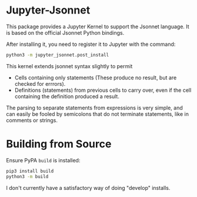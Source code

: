 Jupyter-Jsonnet
===============

This package provides a Jupyter Kernel to support the Jsonnet language.  It is
based on the official Jsonnet Python bindings.

After installing it, you need to register it to Jupyter with the command:
```sh
python3 -m jupyter_jsonnet.post_install
```

This kernel extends jsonnet syntax slightly to permit

* Cells containing only statements (These produce no result, but are checked
  for errrors).
* Definitions (statements) from previous cells to carry over, even if the cell
  containing the definition produced a result.

The parsing to separate statements from expressions is very simple, and can
easily be fooled by semicolons that do not terminate statements, like in
comments or strings.

Building from Source
====================
Ensure PyPA `build` is installed:

```sh
pip3 install build
python3 -m build
```

I don't currently have a satisfactory way of doing "develop" installs.
